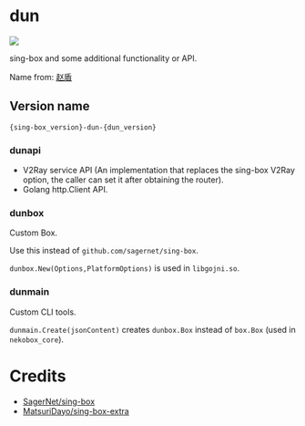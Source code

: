 # dun

![](https://github.com/xchacha20-poly1305/dun/actions/workflows/lint.yml/badge.svg)

sing-box and some additional functionality or API.

Name from: [赵盾](https://zh.wikipedia.org/wiki/赵盾)

## Version name

`{sing-box_version}-dun-{dun_version}`

### dunapi

- V2Ray service API (An implementation that replaces the sing-box V2Ray option, the caller can 
  set it after obtaining the router).
- Golang http.Client API.

### dunbox

Custom Box.

Use this instead of `github.com/sagernet/sing-box`.

`dunbox.New(Options,PlatformOptions)` is used in `libgojni.so`.

### dunmain

Custom CLI tools.

`dunmain.Create(jsonContent)` creates `dunbox.Box` instead of `box.Box` (used in `nekobox_core`).

# Credits

- [SagerNet/sing-box](https://github.com/SagerNet/sing-box)
- [MatsuriDayo/sing-box-extra](https://github.com/MatsuriDayo/sing-box-extra)
